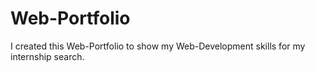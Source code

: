 # Web-Portfolio

I created this Web-Portfolio to show my Web-Development skills for my internship search. 
